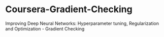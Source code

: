 # Coursera-Gradient-Checking
Improving Deep Neural Networks: Hyperparameter tuning, Regularization and Optimization - Gradient Checking
